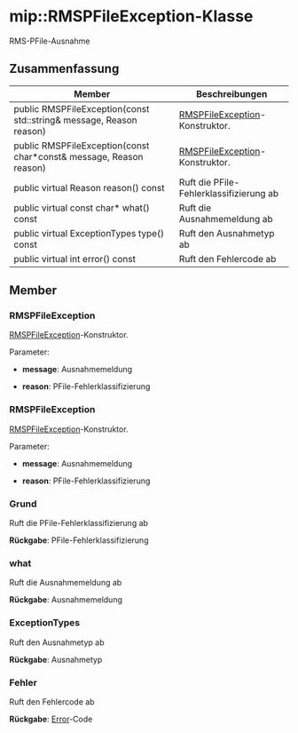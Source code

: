 # <a name="class-miprmspfileexception"></a>mip::RMSPFileException-Klasse 
RMS-PFile-Ausnahme
  
## <a name="summary"></a>Zusammenfassung
 Member                        | Beschreibungen                                
--------------------------------|---------------------------------------------
 public RMSPFileException(const std::string& message, Reason reason)  |  [RMSPFileException](class_mip_rmspfileexception.md)-Konstruktor.
 public RMSPFileException(const char*const& message, Reason reason)  |  [RMSPFileException](class_mip_rmspfileexception.md)-Konstruktor.
 public virtual Reason reason() const  |  Ruft die PFile-Fehlerklassifizierung ab
 public virtual const char* what() const  |  Ruft die Ausnahmemeldung ab
 public virtual ExceptionTypes type() const  |  Ruft den Ausnahmetyp ab
 public virtual int error() const  |  Ruft den Fehlercode ab
  
## <a name="members"></a>Member
  
### <a name="rmspfileexception"></a>RMSPFileException
[RMSPFileException](class_mip_rmspfileexception.md)-Konstruktor.

Parameter:  
* **message**: Ausnahmemeldung 


* **reason**: PFile-Fehlerklassifizierung


  
### <a name="rmspfileexception"></a>RMSPFileException
[RMSPFileException](class_mip_rmspfileexception.md)-Konstruktor.

Parameter:  
* **message**: Ausnahmemeldung 


* **reason**: PFile-Fehlerklassifizierung


  
### <a name="reason"></a>Grund
Ruft die PFile-Fehlerklassifizierung ab

  
**Rückgabe**: PFile-Fehlerklassifizierung
  
### <a name="what"></a>what
Ruft die Ausnahmemeldung ab

  
**Rückgabe**: Ausnahmemeldung
  
### <a name="exceptiontypes"></a>ExceptionTypes
Ruft den Ausnahmetyp ab

  
**Rückgabe**: Ausnahmetyp
  
### <a name="error"></a>Fehler
Ruft den Fehlercode ab

  
**Rückgabe**: [Error](class_mip_error.md)-Code